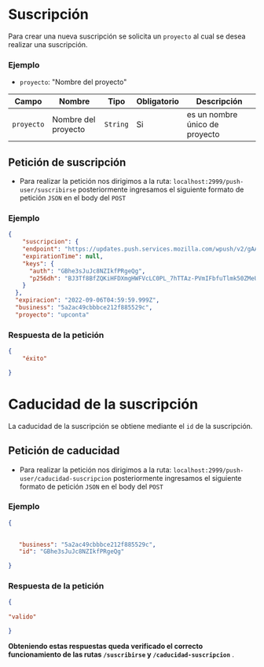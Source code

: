 # Suscripción
 Para crear una nueva  suscripción se solicita un `proyecto` al cual se desea realizar una suscripción.
 
  ### Ejemplo

 - `proyecto`: "Nombre del proyecto"
  
  

|Campo|Nombre|Tipo|Obligatorio|Descripción|
|--|--|--|--|--|
|`proyecto`|Nombre del proyecto|`String`|Si|es un nombre único de proyecto|


## Petición de suscripción
- Para realizar la petición nos dirigimos a la ruta: `localhost:2999/push-user/suscribirse` 
  posteriormente ingresamos el siguiente formato de petición `JSON` en el body del `POST` 

### Ejemplo

```json
{
    "suscripcion": {
    "endpoint": "https://updates.push.services.mozilla.com/wpush/v2/gAAAAABjFk-KqMOt29voK5EnNPGz6ARERAX8gR6qhjL7ctwx1Cyc5Js5g9qnbAuktXty8W7z34AEpImpPRuaSXUvWz_xWXNYABE3y8wRDsml0rZQlDrJWGb67j75z_RMb6vNZ5aL8hny6QxzSVwEB1e_d5BCUkhDls_PYL0ZtDlmh9ugMvVnQnU",
    "expirationTime": null,
    "keys": {
      "auth": "GBhe3sJuJc8NZIkfPRgeQg",
      "p256dh": "BJ3Tf8BfZQKiHFDXmgHWFVcLC0PL_7hTTAz-PVmIFbfuTlmk50ZMeU-PztRj-qSKYzdjMXqglpN3ftD1DivBx0A"
    }
  },
  "expiracion": "2022-09-06T04:59:59.999Z",
  "business": "5a2ac49cbbbce212f885529c",
  "proyecto": "upconta"
```
### Respuesta de la petición 
```json
{
	"éxito"

}
```





# Caducidad de la suscripción

  La caducidad de la suscripción se obtiene mediante el `id` de la suscripción.

## Petición de caducidad
- Para realizar la petición nos dirigimos a la ruta: `localhost:2999/push-user/caducidad-suscripcion` 
  posteriormente ingresamos el siguiente formato de petición `JSON` en el body del `POST` 

 ### Ejemplo
 ```json
{
	

	"business": "5a2ac49cbbbce212f885529c",
    "id": "GBhe3sJuJc8NZIkfPRgeQg"

}
```

### Respuesta de la petición 

```json
{
	
"valido"

}
```

__Obteniendo estas respuestas queda verificado el correcto funcionamiento de las rutas  `/suscribirse` y `/caducidad-suscripcion`__ .

     